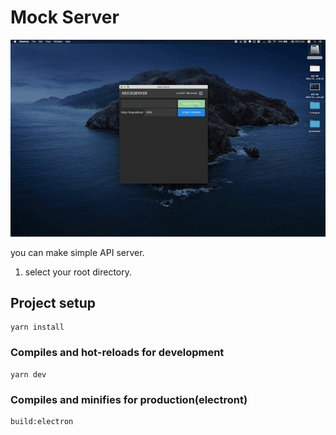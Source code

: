 # Mock Server 

![mock-server](https://github.com/joon610/readMEImg/blob/master/mock-server/mock-server.gif)


you can make simple API server.

1. select your root directory.





## Project setup
```
yarn install
```

### Compiles and hot-reloads for development
```
yarn dev
```

### Compiles and minifies for production(electront)
```
build:electron
```

